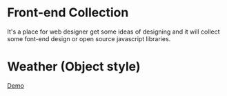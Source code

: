 # Front-end Collection
It's a place for web designer get some ideas of designing and it will collect some font-end design or open source javascript libraries.

# Weather (Object style)
<a href="https://joefu.github.io/front-end-collection/weather/">Demo</a>

